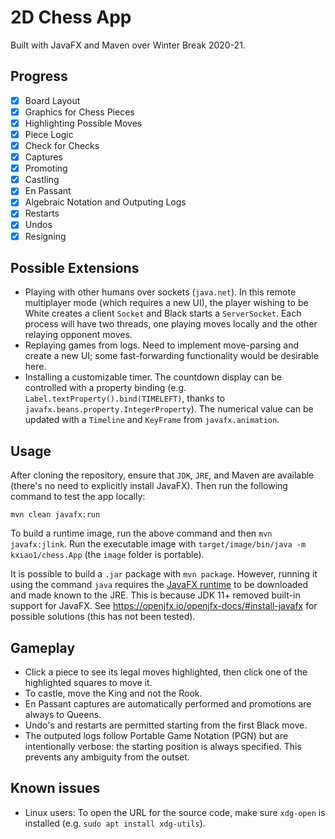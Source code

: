 # 2D Chess App
Built with JavaFX and Maven over Winter Break 2020-21.

## Progress
- [x] Board Layout
- [x] Graphics for Chess Pieces
- [x] Highlighting Possible Moves
- [x] Piece Logic
- [x] Check for Checks
- [x] Captures 
- [x] Promoting
- [x] Castling 
- [x] En Passant
- [x] Algebraic Notation and Outputing Logs
- [x] Restarts
- [x] Undos
- [x] Resigning

## Possible Extensions
- Playing with other humans over sockets (``java.net``). In this remote multiplayer mode (which requires a new UI), the player wishing to be White creates a client ``Socket`` and Black starts a ``ServerSocket``. Each process will have two threads, one playing moves locally and the other relaying opponent moves.
- Replaying games from logs. Need to implement move-parsing and create a new UI; some fast-forwarding functionality would be desirable here.
- Installing a customizable timer. The countdown display can be controlled with a property binding (e.g. ``Label.textProperty().bind(TIMELEFT)``, thanks to ``javafx.beans.property.IntegerProperty``). The numerical value can be updated with a ``Timeline`` and ``KeyFrame`` from ``javafx.animation``.

## Usage
After cloning the repository, ensure that ``JDK``, ``JRE``, and Maven are available (there's no need to explicitly install JavaFX). Then run the following command to test the app locally:

``mvn clean javafx:run``

To build a runtime image, run the above command and then ``mvn javafx:jlink``. Run the executable image with ``target/image/bin/java -m kxiao1/chess.App`` (the ``image`` folder is portable).

It is possible to build a ``.jar`` package with ``mvn package``. However, running it using the command ``java`` requires the [JavaFX runtime](https://gluonhq.com/products/javafx/) to be downloaded and made known to the JRE. This is because JDK 11+ removed built-in support for JavaFX. See https://openjfx.io/openjfx-docs/#install-javafx for possible solutions (this has not been tested).

## Gameplay
- Click a piece to see its legal moves highlighted, then click one of the highlighted squares to move it.
- To castle, move the King and not the Rook. 
- En Passant captures are automatically performed and promotions are always to Queens.
- Undo's and restarts are permitted starting from the first Black move.
- The outputed logs follow Portable Game Notation (PGN) but are intentionally verbose: the starting position is always specified. This prevents any ambiguity from the outset.

## Known issues
- Linux users: To open the URL for the source code, make sure ``xdg-open`` is installed (e.g. ``sudo apt install xdg-utils``).

